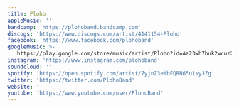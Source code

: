 ```yaml
---
title: Ploho
appleMusic: ''
bandcamp: 'https://plohoband.bandcamp.com'
discogs: 'https://www.discogs.com/artist/4141154-Ploho'
facebook: 'https://www.facebook.com/plohoband'
googleMusic: >-
   https://play.google.com/store/music/artist/Ploho?id=Aa23wh7buk2wcuz2mcepzsuwpve
instagram: 'https://www.instagram.com/plohoband'
soundcloud: ''
spotify: 'https://open.spotify.com/artist/7yjnZ3eibFQRN65u1syJZg'
twitter: 'https://twitter.com/PlohoBand'
website: ''
youtube: 'https://www.youtube.com/user/PlohoBand'
---
```

